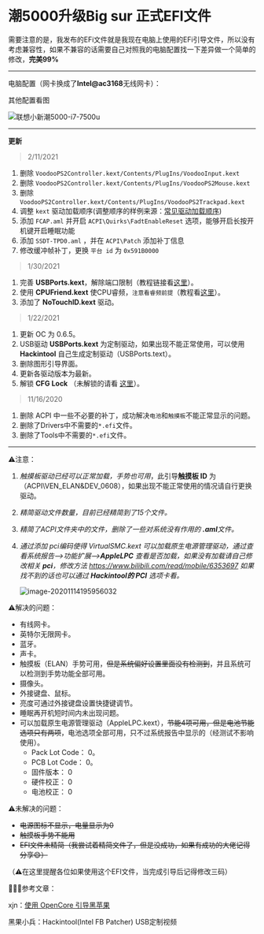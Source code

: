 # 潮5000升级Big sur 正式EFI文件

需要注意的是，我发布的EFi文件就是我现在电脑上使用的EFi引导文件，所以没有考虑兼容性，如果不兼容的话需要自己对照我的电脑配置找一下差异做一个简单的修改，**完美99%**

------

电脑配置（网卡换成了**Intel@ac3168**无线网卡）：

其他配置看图

![联想小新潮5000-i7-7500u](https://gitee.com/masonsxu/cloudimg/raw/master//img/%E8%81%94%E6%83%B3%E5%B0%8F%E6%96%B0%E6%BD%AE5000-i7-7500u.jpg)

------

**更新**

> 2/11/2021

1. 删除 `VoodooPS2Controller.kext/Contents/PlugIns/VoodooInput.kext`
2. 删除 `VoodooPS2Controller.kext/Contents/PlugIns/VoodooPS2Mouse.kext`
3. 删除 `VoodooPS2Controller.kext/Contents/PlugIns/VoodooPS2Trackpad.kext`
4. 调整 `kext`  驱动加载顺序(调整顺序的样例来源：[常见驱动加载顺序]( https://github.com/daliansky/OC-little/tree/master/%E5%B8%B8%E8%A7%81%E9%A9%B1%E5%8A%A8%E5%8A%A0%E8%BD%BD%E9%A1%BA%E5%BA%8F))
5. 添加 `FCAP.aml` 并开启  `ACPI\Quirks\FadtEnableReset` 选项，能够开启长按开机键开启睡眠功能
6. 添加 `SSDT-TPD0.aml` ，并在 `ACPI\Patch` 添加补丁信息
7. 修改缓冲帧补丁，更换 `平台 id` 为 `0x591B0000`

> 1/30/2021

1. 完善 **USBPorts.kext**，解除端口限制（教程链接看[这里](https://blog.daliansky.net/Intel-FB-Patcher-USB-Custom-Video.html)）。
2. 使用 **CPUFriend.kext** 使CPU睿频，`注意看睿频前提`（教程看[这里](https://blog.xjn819.com/post/opencore-guide.html#4-0-OpenCore-进阶)）。
3. 添加了 **NoTouchID.kext** 驱动。

> 1/22/2021

1. 更新 OC 为 0.6.5。
2. USB驱动 **USBPorts.kext** 为定制驱动，如果出现不能正常使用，可以使用 **Hackintool** 自己生成定制驱动（USBPorts.text）。
3. 删除图形引导界面。
4. 更新各驱动版本为最新。
5. 解锁 **CFG Lock** （未解锁的请看 [这里](https://blog.csdn.net/one_a_xiaobai/article/details/109705321)）。

> 11/16/2020

1. 删除 ACPI 中一些不必要的补丁，成功解决`电池`和`触摸板`不能正常显示的问题。
2. 删除了Drivers中不需要的`*.efi`文件。
3. 删除了Tools中不需要的`*.efi`文件。

------

⚠️注意：

1. *触摸板驱动已经可以正常加载，手势也可用*，此引导**触摸板 ID** 为（ACPI\VEN_ELAN&DEV_0608），如果出现不能正常使用的情况请自行更换驱动。

2. *精简驱动文件数量，目前已经精简到了15个文件。*

3. *精简了ACPI文件夹中的文件，删除了一些对系统没有作用的 **.aml**文件。*

4. *通过添加 pci编码使得 VirtualSMC.kext 可以加载原生电源管理驱动，通过查看系统报告—>功能扩展—>**AppleLPC** 查看是否加载，如果没有加载请自己修改相关  **pci**，修改方法 https://www.bilibili.com/read/mobile/6353697 如果找不到的话也可以通过 **Hackintool的 PCI** 选项卡看。*

   <img src="https://gitee.com/masonsxu/cloudimg/raw/master//img/image-20201114195956032.png" alt="image-20201114195956032"  />

⚠️解决的问题：

- 有线网卡。
- 英特尔无限网卡。
- 蓝牙。
- 声卡。
- 触摸板（ELAN）手势可用，~~但是系统偏好设置里面没有检测到~~，并且系统可以检测到手势功能全部可用。
- 摄像头。
- 外接键盘、鼠标。
- 亮度可通过外接键盘设置快捷键调节。
- 睡眠再开机短时间内未出现问题。
- 可以加载原生电源管理驱动（AppleLPC.kext），~~节能4项可用，但是电池节能选项只有两项~~，电池选项全部可用，只不过系统报告中显示的（经测试不影响使用）。
  - Pack Lot Code：	0。
  - PCB Lot Code：	0。
  -  固件版本：	0
  -  硬件校正：	0
  -  电池校正：	0

⚠️未解决的问题：

- ~~电源图标不显示，电量显示为0~~
- ~~触摸板手势不能用~~
- ~~EFI文件未精简（我尝试着精简文件了，但是没成功，如果有成功的大佬记得分享😄）~~

（⚠️在这里提醒各位如果使用这个EFI文件，当完成引导后记得修改三码）

🎉🎉🎉参考文章：

xjn：[使用 OpenCore 引导黑苹果](https://blog.xjn819.com/post/opencore-guide.html)

黑果小兵：Hackintool(Intel FB Patcher) USB定制视频

